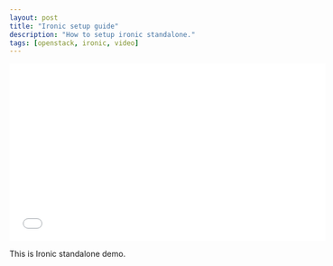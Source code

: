 ```yaml
---
layout: post
title: "Ironic setup guide"
description: "How to setup ironic standalone."
tags: [openstack, ironic, video]
---
```


<iframe width="560" height="315" src="//youtu.be/NQ3Roz315ZI" frameborder="0"> </iframe>

This is Ironic standalone demo.
